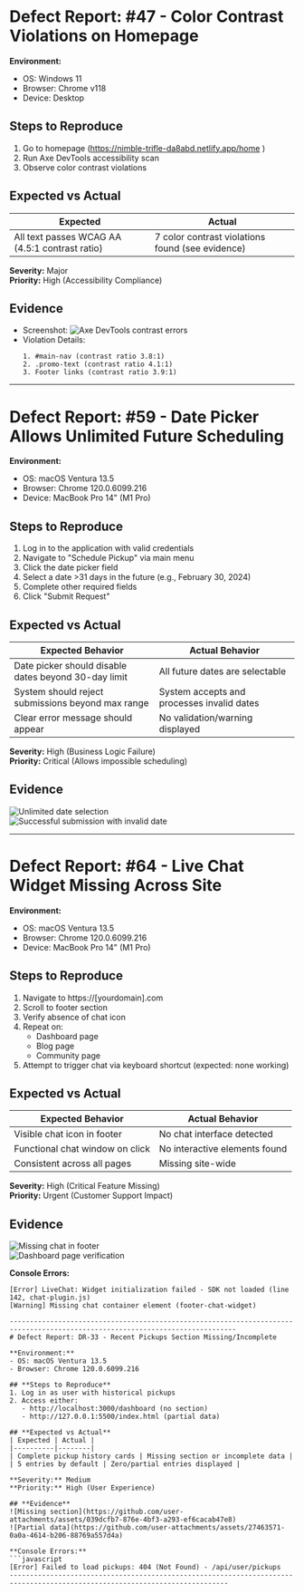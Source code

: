 # Defect Report: #47 - Color Contrast Violations on Homepage

**Environment:**  
- OS: Windows 11  
- Browser: Chrome v118  
- Device: Desktop  

## **Steps to Reproduce**
1. Go to homepage (https://nimble-trifle-da8abd.netlify.app/home )
2. Run Axe DevTools accessibility scan
3. Observe color contrast violations

## **Expected vs Actual**
| Expected | Actual |
|----------|--------|
| All text passes WCAG AA (4.5:1 contrast ratio) | 7 color contrast violations found (see evidence) |

**Severity:** Major  
**Priority:** High (Accessibility Compliance)  

## **Evidence**
- Screenshot: ![Axe DevTools contrast errors](https://github.com/user-attachments/assets/08135134-8276-4fd8-97ae-b3c0a0cecfeb)
- Violation Details:
  ```log
  1. #main-nav (contrast ratio 3.8:1)
  2. .promo-text (contrast ratio 4.1:1) 
  3. Footer links (contrast ratio 3.9:1)

---------------------------------------------------------------------------------------------------
# Defect Report: #59 - Date Picker Allows Unlimited Future Scheduling

**Environment:**  
- OS: macOS Ventura 13.5  
- Browser: Chrome 120.0.6099.216  
- Device: MacBook Pro 14" (M1 Pro)  

## **Steps to Reproduce**
1. Log in to the application with valid credentials
2. Navigate to "Schedule Pickup" via main menu
3. Click the date picker field
4. Select a date >31 days in the future (e.g., February 30, 2024)
5. Complete other required fields
6. Click "Submit Request"

## **Expected vs Actual**
| Expected Behavior | Actual Behavior |
|------------------|----------------|
| Date picker should disable dates beyond 30-day limit | All future dates are selectable |
| System should reject submissions beyond max range | System accepts and processes invalid dates |
| Clear error message should appear | No validation/warning displayed |

**Severity:** High (Business Logic Failure)  
**Priority:** Critical (Allows impossible scheduling)  

## **Evidence**
![Unlimited date selection](https://github.com/user-attachments/assets/f35de4c3-df4b-47dd-859b-090d16180e07)  
![Successful submission with invalid date](https://github.com/user-attachments/assets/a1ff1799-ba6d-495c-9108-bc74c90b5123)  


----------------------------------------------------------------------------------------------------------------------------------------
# Defect Report: #64 - Live Chat Widget Missing Across Site

**Environment:**  
- OS: macOS Ventura 13.5  
- Browser: Chrome 120.0.6099.216  
- Device: MacBook Pro 14" (M1 Pro)  

## **Steps to Reproduce**
1. Navigate to https://[yourdomain].com
2. Scroll to footer section
3. Verify absence of chat icon
4. Repeat on:
   - Dashboard page
   - Blog page
   - Community page
5. Attempt to trigger chat via keyboard shortcut (expected: none working)

## **Expected vs Actual**
| Expected Behavior | Actual Behavior |
|------------------|----------------|
| Visible chat icon in footer | No chat interface detected |
| Functional chat window on click | No interactive elements found |
| Consistent across all pages | Missing site-wide |

**Severity:** High (Critical Feature Missing)  
**Priority:** Urgent (Customer Support Impact)  

## **Evidence**
![Missing chat in footer](https://github.com/user-attachments/assets/d237749b-5d0e-45c6-aefd-4328d6eadde6)  
![Dashboard page verification](https://github.com/user-attachments/assets/db28f0fa-cf93-4ee3-bae3-f95daccdbb78)  

**Console Errors:**  
```log
[Error] LiveChat: Widget initialization failed - SDK not loaded (line 142, chat-plugin.js)
[Warning] Missing chat container element (footer-chat-widget)

------------------------------------------------------------------------------------------------------------------------------
# Defect Report: DR-33 - Recent Pickups Section Missing/Incomplete

**Environment:**  
- OS: macOS Ventura 13.5  
- Browser: Chrome 120.0.6099.216  

## **Steps to Reproduce**
1. Log in as user with historical pickups
2. Access either:
   - http://localhost:3000/dashboard (no section)
   - http://127.0.0.1:5500/index.html (partial data)

## **Expected vs Actual**
| Expected | Actual |
|----------|--------|
| Complete pickup history cards | Missing section or incomplete data |
| 5 entries by default | Zero/partial entries displayed |

**Severity:** Medium  
**Priority:** High (User Experience)  

## **Evidence**
![Missing section](https://github.com/user-attachments/assets/039dcfb7-876e-4bf3-a293-ef6cacab47e8)  
![Partial data](https://github.com/user-attachments/assets/27463571-0a0a-4614-b206-88769a557d4a)  

**Console Errors:**  
```javascript
[Error] Failed to load pickups: 404 (Not Found) - /api/user/pickups
----------------------------------------------------------------------------------------------------------------------------
